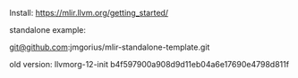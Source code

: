Install:
https://mlir.llvm.org/getting_started/

standalone example:

git@github.com:jmgorius/mlir-standalone-template.git

old version:
llvmorg-12-init
b4f597900a908d9d11eb04a6e17690e4798d811f